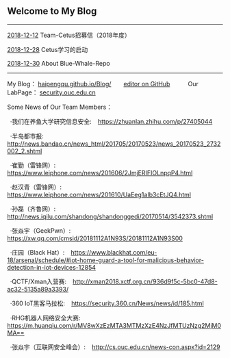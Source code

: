 ## Welcome to My Blog
---
[2018-12-12](./2018-12-12.jpg) Team-Cetus招募信（2018年度）

[2018-12-28](./2018-12-28.md) Cetus学习的启动

[2018-12-30](./2018-12-30.md) About Blue-Whale-Repo

----
My Blog：  [haipengqu.github.io/Blog/](https://haipengqu.github.io/Blog/) &ensp;&ensp;&ensp; [editor on GitHub](https://github.com/haipengqu/Blog/edit/master/README.md)&ensp;&ensp;&ensp;&ensp;&ensp;&ensp;Our LabPage：  [security.ouc.edu.cn](http://security.ouc.edu.cn)  

Some News of Our Team Members：  

&ensp;·我们在养鱼大学研究信息安全: &ensp;  https://zhuanlan.zhihu.com/p/27405044  

&ensp;·半岛都市报: &ensp;  http://news.bandao.cn/news_html/201705/20170523/news_20170523_2732002_2.shtml  

&ensp;·崔勤（雷锋网）:&ensp; https://www.leiphone.com/news/201606/2JmjERIFIOLnpqP4.html  

&ensp;·赵汉青（雷锋网）: &ensp;  https://www.leiphone.com/news/201610/UaEeg1aIb3cEtJQ4.html  

&ensp;·孙磊（齐鲁网）: &ensp;    http://news.iqilu.com/shandong/shandonggedi/20170514/3542373.shtml  

&ensp;·张焱宇（GeekPwn）: &ensp;  https://xw.qq.com/cmsid/20181112A1N93S/20181112A1N93S00  

&ensp;·庄园（Black Hat）: &ensp;  https://www.blackhat.com/eu-18/arsenal/schedule/#iot-home-guard-a-tool-for-malicious-behavior-detection-in-iot-devices-12854  

&ensp;·QCTF/Xman入营赛: &ensp;  http://xman2018.xctf.org.cn/936d9f5c-5bc0-47d8-ac32-5135a89a3393/  

&ensp;·360 IoT黑客马拉松: &ensp; https://security.360.cn/News/news/id/185.html  

&ensp;·RHG机器人网络安全大赛: &ensp;  https://m.huanqiu.com/r/MV8wXzEzMTA3MTMzXzE4NzJfMTUzNzg2MjM0MA==  

&ensp;·张焱宇（互联网安全峰会）: &ensp;  http://cs.ouc.edu.cn/news-con.aspx?id=2129  
